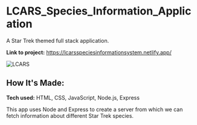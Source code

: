 # LCARS_Species_Information_Application
A Star Trek themed full stack application.

**Link to project:** https://lcarsspeciesinformationsystem.netlify.app/

![LCARS](https://user-images.githubusercontent.com/99840213/172067398-276c09b3-4279-4199-bd1c-9158264e6870.JPG)

## How It's Made:

**Tech used:** HTML, CSS, JavaScript, Node.js, Express

This app uses Node and Express to create a server from which we can fetch information about different Star Trek species.

